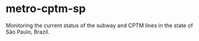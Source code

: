 # metro-cptm-sp
Monitoring the current status of the subway and CPTM lines in the state of São Paulo, Brazil.
